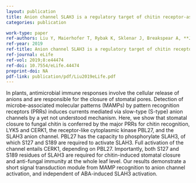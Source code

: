 ```yaml
---
layout: publication
title: Anion channel SLAH3 is a regulatory target of chitin receptor-associated kinase PBL27 in microbial stomatal closure
categories: publication

work-type: paper
ref-authors: Liu Y, Maierhofer T, Rybak K, Sklenar J, Breakspear A, **Johnston MG**, Fliegmann J, Huang S, Roelfsema M, Felix G, Faulkner C, Menke F, Geiger D, Hedrich R, Robatzek S
ref-year: 2019
ref-title: Anion channel SLAH3 is a regulatory target of chitin receptor-associated kinase PBL27 in microbial stomatal closure
ref-journal: eLife
ref-vol: 2019;8:e44474
ref-doi: 10.7554/eLife.44474
preprint-doi: NA
pdf-link: publication/pdf/Liu2019eLife.pdf
---
```

In plants, antimicrobial immune responses involve the cellular release of anions and are responsible for the closure of stomatal pores. Detection of microbe-associated molecular patterns (MAMPs) by pattern recognition receptors (PRRs) induces currents mediated via slow-type (S-type) anion channels by a yet not understood mechanism. Here, we show that stomatal closure to fungal chitin is conferred by the major PRRs for chitin recognition, LYK5 and CERK1, the receptor-like cytoplasmic kinase PBL27, and the SLAH3 anion channel. PBL27 has the capacity to phosphorylate SLAH3, of which S127 and S189 are required to activate SLAH3. Full activation of the channel entails CERK1, depending on PBL27. Importantly, both S127 and S189 residues of SLAH3 are required for chitin-induced stomatal closure and anti-fungal immunity at the whole leaf level. Our results demonstrate a short signal transduction module from MAMP recognition to anion channel activation, and independent of ABA-induced SLAH3 activation.
